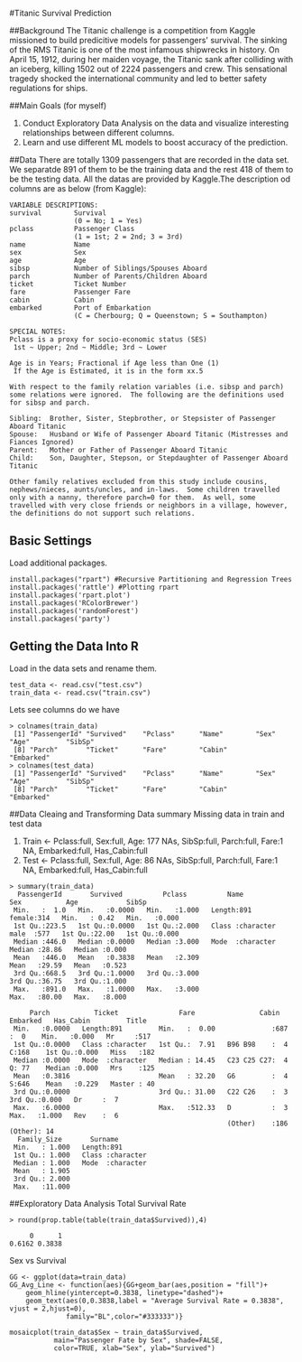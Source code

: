 #Titanic Survival Prediction

##Background 
The Titanic challenge is a competition from Kaggle missioned to build predicitive models for passengers' survival. The sinking of the RMS Titanic is one of the most infamous shipwrecks in history.  On April 15, 1912, during her maiden voyage, the Titanic sank after colliding with an iceberg, killing 1502 out of 2224 passengers and crew. This sensational tragedy shocked the international community and led to better safety regulations for ships.

##Main Goals (for myself)
1. Conduct Exploratory Data Analysis on the data and visualize interesting relationships between different columns.
2. Learn and use different ML models to boost accuracy of the prediction.

##Data
There are totally 1309 passengers that are recorded in the data set. We separatde 891 of them to be the training data and the rest 418 of them to be the testing data. All the datas are provided by Kaggle.The description od columns are as below (from Kaggle):
```
VARIABLE DESCRIPTIONS:
survival        Survival
                (0 = No; 1 = Yes)
pclass          Passenger Class
                (1 = 1st; 2 = 2nd; 3 = 3rd)
name            Name
sex             Sex
age             Age
sibsp           Number of Siblings/Spouses Aboard
parch           Number of Parents/Children Aboard
ticket          Ticket Number
fare            Passenger Fare
cabin           Cabin
embarked        Port of Embarkation
                (C = Cherbourg; Q = Queenstown; S = Southampton)

SPECIAL NOTES:
Pclass is a proxy for socio-economic status (SES)
 1st ~ Upper; 2nd ~ Middle; 3rd ~ Lower

Age is in Years; Fractional if Age less than One (1)
 If the Age is Estimated, it is in the form xx.5

With respect to the family relation variables (i.e. sibsp and parch)
some relations were ignored.  The following are the definitions used
for sibsp and parch.

Sibling:  Brother, Sister, Stepbrother, or Stepsister of Passenger Aboard Titanic
Spouse:   Husband or Wife of Passenger Aboard Titanic (Mistresses and Fiances Ignored)
Parent:   Mother or Father of Passenger Aboard Titanic
Child:    Son, Daughter, Stepson, or Stepdaughter of Passenger Aboard Titanic

Other family relatives excluded from this study include cousins,
nephews/nieces, aunts/uncles, and in-laws.  Some children travelled
only with a nanny, therefore parch=0 for them.  As well, some
travelled with very close friends or neighbors in a village, however,
the definitions do not support such relations.
```

## Basic Settings
Load additional packages.
```
install.packages("rpart") #Recursive Partitioning and Regression Trees
install.packages('rattle') #Plotting rpart
install.packages('rpart.plot')
install.packages('RColorBrewer')
install.packages('randomForest')
install.packages('party')
```

## Getting the Data Into R
Load in the data sets and rename them.
```
test_data <- read.csv("test.csv")
train_data <- read.csv("train.csv")
```
Lets see columns do we have
```
> colnames(train_data)
 [1] "PassengerId" "Survived"    "Pclass"      "Name"        "Sex"         "Age"         "SibSp"      
 [8] "Parch"       "Ticket"      "Fare"        "Cabin"       "Embarked"    
> colnames(test_data)
 [1] "PassengerId" "Survived"    "Pclass"      "Name"        "Sex"         "Age"         "SibSp"      
 [8] "Parch"       "Ticket"      "Fare"        "Cabin"       "Embarked"  
 ```

##Data Cleaing and Transforming
Data summary
Missing data in train and test data

1. Train <- Pclass:full, Sex:full, Age: 177 NAs, SibSp:full, Parch:full, Fare:1 NA, Embarked:full, Has_Cabin:full
2. Test <- Pclass:full, Sex:full, Age: 86 NAs, SibSp:full, Parch:full, Fare:1 NA, Embarked:full, Has_Cabin:full
```
> summary(train_data)
  PassengerId       Survived          Pclass          Name               Sex           Age            SibSp      
 Min.   :  1.0   Min.   :0.0000   Min.   :1.000   Length:891         female:314   Min.   : 0.42   Min.   :0.000  
 1st Qu.:223.5   1st Qu.:0.0000   1st Qu.:2.000   Class :character   male  :577   1st Qu.:22.00   1st Qu.:0.000  
 Median :446.0   Median :0.0000   Median :3.000   Mode  :character                Median :28.86   Median :0.000  
 Mean   :446.0   Mean   :0.3838   Mean   :2.309                                   Mean   :29.59   Mean   :0.523  
 3rd Qu.:668.5   3rd Qu.:1.0000   3rd Qu.:3.000                                   3rd Qu.:36.75   3rd Qu.:1.000  
 Max.   :891.0   Max.   :1.0000   Max.   :3.000                                   Max.   :80.00   Max.   :8.000  
                                                                                                                 
     Parch           Ticket               Fare                Cabin     Embarked   Has_Cabin         Title    
 Min.   :0.0000   Length:891         Min.   :  0.00              :687    :  0    Min.   :0.000   Mr     :517  
 1st Qu.:0.0000   Class :character   1st Qu.:  7.91   B96 B98    :  4   C:168    1st Qu.:0.000   Miss   :182  
 Median :0.0000   Mode  :character   Median : 14.45   C23 C25 C27:  4   Q: 77    Median :0.000   Mrs    :125  
 Mean   :0.3816                      Mean   : 32.20   G6         :  4   S:646    Mean   :0.229   Master : 40  
 3rd Qu.:0.0000                      3rd Qu.: 31.00   C22 C26    :  3            3rd Qu.:0.000   Dr     :  7  
 Max.   :6.0000                      Max.   :512.33   D          :  3            Max.   :1.000   Rev    :  6  
                                                      (Other)    :186                            (Other): 14  
  Family_Size       Surname         
 Min.   : 1.000   Length:891        
 1st Qu.: 1.000   Class :character  
 Median : 1.000   Mode  :character  
 Mean   : 1.905                     
 3rd Qu.: 2.000                     
 Max.   :11.000 
```

##Exploratory Data Analysis
Total Survival Rate
```
> round(prop.table(table(train_data$Survived)),4)

     0      1 
0.6162 0.3838 
```
Sex vs Survival
```
GG <- ggplot(data=train_data)
GG_Avg_Line <- function(aes){GG+geom_bar(aes,position = "fill")+
    geom_hline(yintercept=0.3838, linetype="dashed")+
    geom_text(aes(0,0.3838,label = "Average Survival Rate = 0.3838", vjust = 2,hjust=0),
              family="BL",color="#333333")}

mosaicplot(train_data$Sex ~ train_data$Survived, 
           main="Passenger Fate by Sex", shade=FALSE, 
           color=TRUE, xlab="Sex", ylab="Survived")
```
